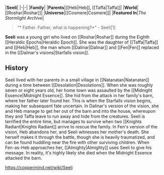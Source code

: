|**Seeli**|
|-|-|
|**Family**|
|**Parents**|[[Heb\|Heb]], [[Taffa\|Taffa]]|
|**World**|[[Roshar\|Roshar]]|
|**Universe**|[[Cosmere\|Cosmere]]|
|**Featured In**|*The Stormlight Archive*|

>“* Father. Father, what is happening?*”
\- Seeli[1]


**Seeli** was a young girl who lived on [[Roshar\|Roshar]] during the Eighth [[Heraldic Epochs\|Heraldic Epoch]]. She was the daughter of [[Taffa\|Taffa]] and [[Heb\|Heb]], the man whom [[Dalinar\|Dalinar]] and [[Fen\|Fen]] replaced in the [[Dalinar's visions\|Starfalls vision]].

## History
Seeli lived with her parents in a small village in [[Natanatan\|Natanatan]] during a time between [[Desolation\|Desolations]]. When she was roughly seven or eight years old, her home town was assaulted by the [[Midnight Essence\|Midnight Essence]]. She hid from the attack in her family's barn, where her father later found her. This is when the Starfalls vision begins, making her subsequent fate uncertain.
In Dalinar's version of the vision, she and Heb manage to get her out of the barn and into the house, whereupon they and Taffa leave to run away and hide from the creatures. Seeli is terrified the entire time, but manages to survive when two [[Knights Radiant\|Knights Radiant]] arrive to rescue the family.
In Fen's version of the vision, Heb abandons her, and Seeli witnesses her mother's death. She herself makes it through the battle, though she is heavily traumatized, and can be found huddling near the fire with other surviving children. When Fen-as-Heb approaches her, [[Almighty\|Almighty]] uses Seeli to give his message.
In reality, it's highly likely she died when the Midnight Essence attacked the barn.



https://coppermind.net/wiki/Seeli